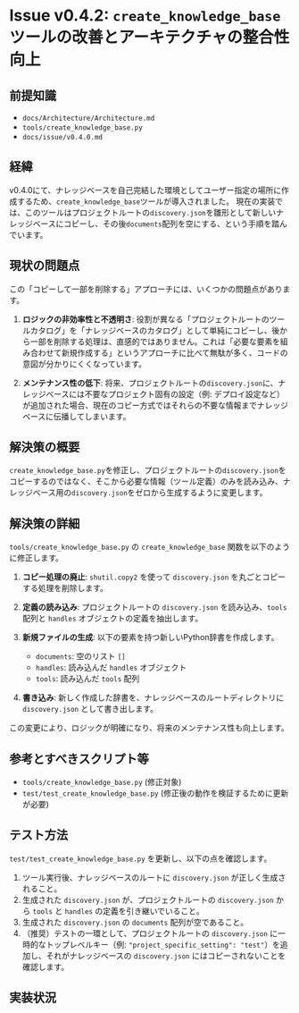 # Issue v0.4.2: `create_knowledge_base` ツールの改善とアーキテクチャの整合性向上

## 前提知識
- `docs/Architecture/Architecture.md`
- `tools/create_knowledge_base.py`
- `docs/issue/v0.4.0.md`

## 経緯
v0.4.0にて、ナレッジベースを自己完結した環境としてユーザー指定の場所に作成するため、`create_knowledge_base`ツールが導入されました。
現在の実装では、このツールはプロジェクトルートの`discovery.json`を雛形として新しいナレッジベースにコピーし、その後`documents`配列を空にする、という手順を踏んでいます。

## 現状の問題点
この「コピーして一部を削除する」アプローチには、いくつかの問題点があります。

1.  **ロジックの非効率性と不透明さ**:
    役割が異なる「プロジェクトルートのツールカタログ」を「ナレッジベースのカタログ」として単純にコピーし、後から一部を削除する処理は、直感的ではありません。これは「必要な要素を組み合わせて新規作成する」というアプローチに比べて無駄が多く、コードの意図が分かりにくくなっています。

2.  **メンテナンス性の低下**:
    将来、プロジェクトルートの`discovery.json`に、ナレッジベースには不要なプロジェクト固有の設定（例: デプロイ設定など）が追加された場合、現在のコピー方式ではそれらの不要な情報までナレッジベースに伝播してしまいます。

## 解決策の概要
`create_knowledge_base.py`を修正し、プロジェクトルートの`discovery.json`をコピーするのではなく、そこから必要な情報（ツール定義）のみを読み込み、ナレッジベース用の`discovery.json`をゼロから生成するように変更します。

## 解決策の詳細
`tools/create_knowledge_base.py` の `create_knowledge_base` 関数を以下のように修正します。

1.  **コピー処理の廃止**:
    `shutil.copy2` を使って `discovery.json` を丸ごとコピーする処理を削除します。

2.  **定義の読み込み**:
    プロジェクトルートの `discovery.json` を読み込み、`tools` 配列と `handles` オブジェクトの定義を抽出します。

3.  **新規ファイルの生成**:
    以下の要素を持つ新しいPython辞書を作成します。
    - `documents`: 空のリスト `[]`
    - `handles`: 読み込んだ `handles` オブジェクト
    - `tools`: 読み込んだ `tools` 配列

4.  **書き込み**:
    新しく作成した辞書を、ナレッジベースのルートディレクトリに `discovery.json` として書き出します。

この変更により、ロジックが明確になり、将来のメンテナンス性も向上します。

## 参考とすべきスクリプト等
*   `tools/create_knowledge_base.py` (修正対象)
*   `test/test_create_knowledge_base.py` (修正後の動作を検証するために更新が必要)

## テスト方法
`test/test_create_knowledge_base.py` を更新し、以下の点を確認します。

1.  ツール実行後、ナレッジベースのルートに `discovery.json` が正しく生成されること。
2.  生成された `discovery.json` が、プロジェクトルートの `discovery.json` から `tools` と `handles` の定義を引き継いでいること。
3.  生成された `discovery.json` の `documents` 配列が空であること。
4.  （推奨）テストの一環として、プロジェクトルートの `discovery.json` に一時的なトップレベルキー（例: `"project_specific_setting": "test"`）を追加し、それがナレッジベースの `discovery.json` にはコピーされないことを確認します。

## 実装状況